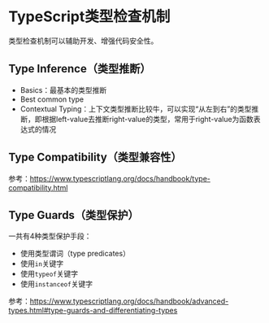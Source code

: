 # TypeScript类型检查机制
类型检查机制可以辅助开发、增强代码安全性。

## Type Inference（类型推断）
- Basics：最基本的类型推断
- Best common type
- Contextual Typing：上下文类型推断比较牛，可以实现“从左到右”的类型推断，即根据left-value去推断right-value的类型，常用于right-value为函数表达式的情况

## Type Compatibility（类型兼容性）
参考：https://www.typescriptlang.org/docs/handbook/type-compatibility.html

## Type Guards（类型保护）
一共有4种类型保护手段：
- 使用类型谓词（type predicates）
- 使用`in`关键字
- 使用`typeof`关键字
- 使用`instanceof`关键字

参考：https://www.typescriptlang.org/docs/handbook/advanced-types.html#type-guards-and-differentiating-types
